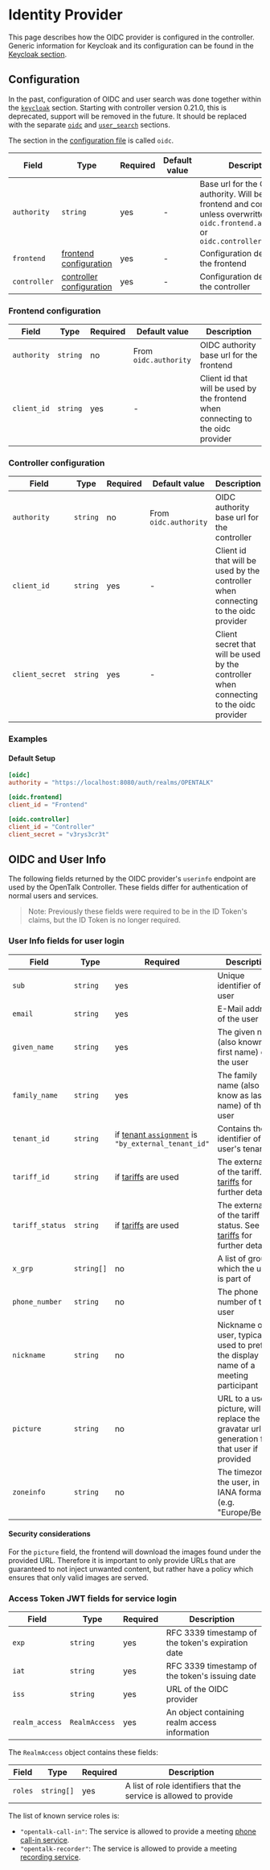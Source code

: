 # Identity Provider

This page describes how the OIDC provider is configured in the controller.
Generic information for Keycloak and its configuration can be found in the [Keycloak section](keycloak.md).

## Configuration

In the past, configuration of OIDC and user search was done together within the [`keycloak`](keycloak_deprecated.md#deprecated-keycloak-configuration) section.
Starting with controller version 0.21.0, this is deprecated, support will be removed in the future.
It should be replaced with the separate [`oidc`](#configuration) and [`user_search`](user_search.md#user-search-configuration) sections.

The section in the [configuration file](configuration.md) is called `oidc`.

| Field        | Type                                                  | Required | Default value | Description                                                                                                                                              |
| ------------ | ----------------------------------------------------- | -------- | ------------- | -------------------------------------------------------------------------------------------------------------------------------------------------------- |
| `authority`  | `string`                                              | yes      | -             | Base url for the OIDC authority. Will be used for frontend and controller unless overwritten by `oidc.frontend.authority` or `oidc.controller.authority` |
| `frontend`   | [frontend configuration](#frontend-configuration)     | yes      | -             | Configuration dedicated to the frontend                                                                                                                  |
| `controller` | [controller configuration](#controller-configuration) | yes      | -             | Configuration dedicated to the controller                                                                                                                |

### Frontend configuration

| Field           | Type     | Required | Default value         | Description                                                                      |
| --------------- | -------- | -------- | --------------------- | -------------------------------------------------------------------------------- |
| `authority`     | `string` | no       | From `oidc.authority` | OIDC authority base url for the frontend                                         |
| `client_id`     | `string` | yes      | -                     | Client id that will be used by the frontend when connecting to the oidc provider |

### Controller configuration

| Field           | Type     | Required | Default value         | Description                                                                            |
| --------------- | -------- | -------- | --------------------- | -------------------------------------------------------------------------------------- |
| `authority`     | `string` | no       | From `oidc.authority` | OIDC authority base url for the controller                                             |
| `client_id`     | `string` | yes      | -                     | Client id that will be used by the controller when connecting to the oidc provider     |
| `client_secret` | `string` | yes      | -                     | Client secret that will be used by the controller when connecting to the oidc provider |

### Examples

#### Default Setup

```toml
[oidc]
authority = "https://localhost:8080/auth/realms/OPENTALK"

[oidc.frontend]
client_id = "Frontend"

[oidc.controller]
client_id = "Controller"
client_secret = "v3rys3cr3t"
```

## OIDC and User Info

The following fields returned by the OIDC provider's `userinfo` endpoint are used by the OpenTalk Controller. These fields differ for authentication of normal users and services.

> Note: Previously these fields were required to be in the ID Token's claims, but the ID Token is no longer required.

### User Info fields for user login

| Field           | Type       | Required                                                                      | Description                                                                                     |
| --------------- | ---------- | ----------------------------------------------------------------------------- | ----------------------------------------------------------------------------------------------- |
| `sub`           | `string`   | yes                                                                           | Unique identifier of the user                                                                   |
| `email`         | `string`   | yes                                                                           | E-Mail address of the user                                                                      |
| `given_name`    | `string`   | yes                                                                           | The given name (also known as first name) of the user                                           |
| `family_name`   | `string`   | yes                                                                           | The family name (also know as last name) of the user                                            |
| `tenant_id`     | `string`   | if [tenant `assignment`](../advanced/tenants.md) is `"by_external_tenant_id"` | Contains the identifier of the user's tenant                                                    |
| `tariff_id`     | `string`   | if [tariffs](../advanced/tariffs.md) are used                                 | The external id of the tariff. See [tariffs](../advanced/tariffs.md) for further details        |
| `tariff_status` | `string`   | if [tariffs](../advanced/tariffs.md) are used                                 | The external id of the tariff status. See [tariffs](../advanced/tariffs.md) for further details |
| `x_grp`         | `string[]` | no                                                                            | A list of groups which the user is part of                                                      |
| `phone_number`  | `string`   | no                                                                            | The phone number of the user                                                                    |
| `nickname`      | `string`   | no                                                                            | Nickname of the user, typically used to prefill the display name of a meeting participant       |
| `picture`       | `string`   | no                                                                            | URL to a user picture, will replace the gravatar url generation for that user if provided       |
| `zoneinfo`      | `string`   | no                                                                            | The timezone of the user, in IANA format (e.g. "Europe/Berlin")                                 |

#### Security considerations

For the `picture` field, the frontend will download the images found under the
provided URL. Therefore it is important to only provide URLs that are guaranteed
to not inject unwanted content, but rather have a policy which ensures that only
valid images are served.

### Access Token JWT fields for service login

| Field           | Type          | Required | Description                                       |
| --------------- | ------------- | -------- | ------------------------------------------------- |
| `exp`           | `string`      | yes      | RFC 3339 timestamp of the token's expiration date |
| `iat`           | `string`      | yes      | RFC 3339 timestamp of the token's issuing date    |
| `iss`           | `string`      | yes      | URL of the OIDC provider                          |
| `realm_access`  | `RealmAccess` | yes      | An object containing realm access information     |

The `RealmAccess` object contains these fields:

| Field   | Type       | Required | Description                                                       |
| ------- | ---------- | -------- | ----------------------------------------------------------------- |
| `roles` | `string[]` | yes      | A list of role identifiers that the service is allowed to provide |

The list of known service roles is:

- `"opentalk-call-in"`: The service is allowed to provide a meeting [phone call-in service](../advanced/call_in.md).
- `"opentalk-recorder"`: The service is allowed to provide a meeting [recording service](../advanced/additional_services/recorder.md).
